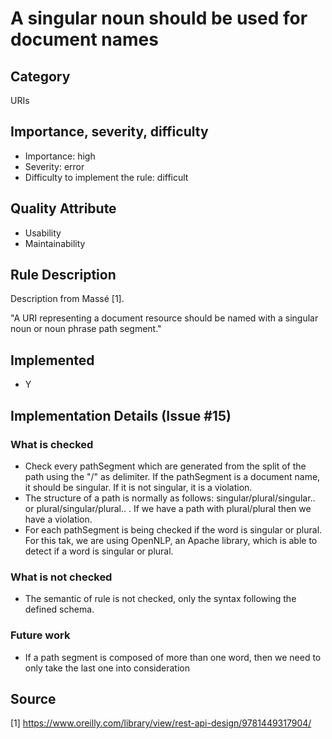 # A singular noun should be used for document names

## Category

URIs

## Importance, severity, difficulty

* Importance: high
* Severity: error
* Difficulty to implement the rule: difficult

## Quality Attribute

* Usability
* Maintainability

## Rule Description

Description from Massé [1].

"A URI representing a document resource should be named with a singular noun or noun phrase path segment."

## Implemented

* Y

## Implementation Details (Issue #15)

### What is checked

* Check every pathSegment which are generated from the split of the path using the "/" as delimiter. If the pathSegment is a
  document name, it should be singular. If it is not singular, it is a violation. 
* The structure of a path is normally as follows: singular/plural/singular.. or plural/singular/plural.. . If we have a path with plural/plural then we have a violation.
* For each pathSegment is being checked if the word is singular or plural. For this tak, we are using OpenNLP, an Apache library, which is able to detect if a word is singular or plural.

### What is not checked

* The semantic of rule is not checked, only the syntax following the defined schema.

### Future work

* If a path segment is composed of more than one word, then we need to only take the last one into consideration

## Source

[1] https://www.oreilly.com/library/view/rest-api-design/9781449317904/
